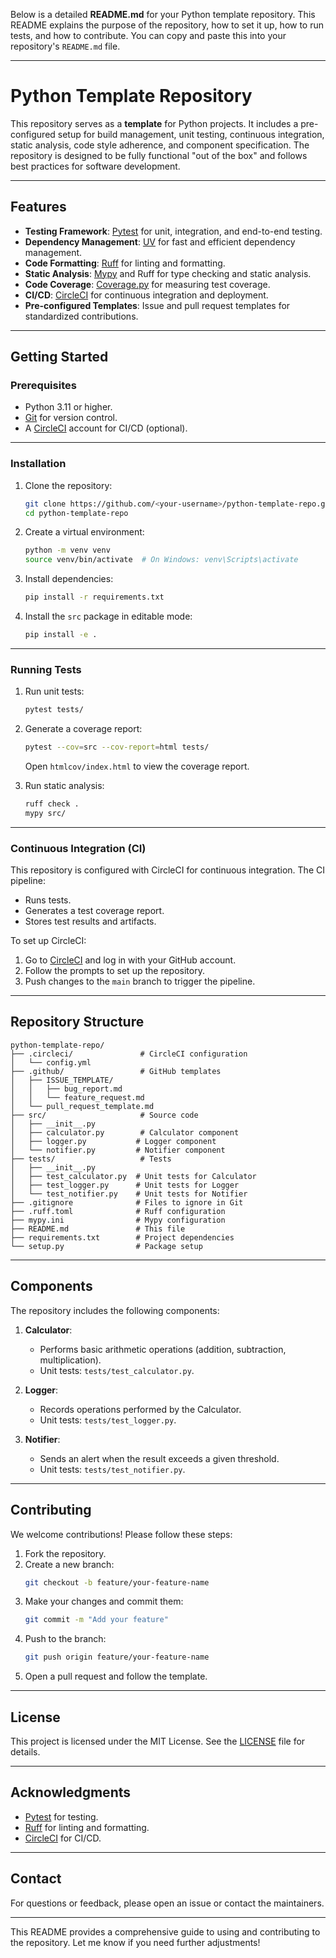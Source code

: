 Below is a detailed **README.md** for your Python template repository. This README explains the purpose of the repository, how to set it up, how to run tests, and how to contribute. You can copy and paste this into your repository's `README.md` file.

---

# Python Template Repository

This repository serves as a **template** for Python projects. It includes a pre-configured setup for build management, unit testing, continuous integration, static analysis, code style adherence, and component specification. The repository is designed to be fully functional "out of the box" and follows best practices for software development.

---

## **Features**
- **Testing Framework**: [Pytest](https://docs.pytest.org/) for unit, integration, and end-to-end testing.
- **Dependency Management**: [UV](https://github.com/astral-sh/uv) for fast and efficient dependency management.
- **Code Formatting**: [Ruff](https://beta.ruff.rs/docs/) for linting and formatting.
- **Static Analysis**: [Mypy](https://mypy-lang.org/) and Ruff for type checking and static analysis.
- **Code Coverage**: [Coverage.py](https://coverage.readthedocs.io/) for measuring test coverage.
- **CI/CD**: [CircleCI](https://circleci.com/) for continuous integration and deployment.
- **Pre-configured Templates**: Issue and pull request templates for standardized contributions.

---

## **Getting Started**

### **Prerequisites**
- Python 3.11 or higher.
- [Git](https://git-scm.com/) for version control.
- A [CircleCI](https://circleci.com/) account for CI/CD (optional).

---

### **Installation**
1. Clone the repository:
   ```bash
   git clone https://github.com/<your-username>/python-template-repo.git
   cd python-template-repo
   ```

2. Create a virtual environment:
   ```bash
   python -m venv venv
   source venv/bin/activate  # On Windows: venv\Scripts\activate
   ```

3. Install dependencies:
   ```bash
   pip install -r requirements.txt
   ```

4. Install the `src` package in editable mode:
   ```bash
   pip install -e .
   ```

---

### **Running Tests**
1. Run unit tests:
   ```bash
   pytest tests/
   ```

2. Generate a coverage report:
   ```bash
   pytest --cov=src --cov-report=html tests/
   ```
   Open `htmlcov/index.html` to view the coverage report.

3. Run static analysis:
   ```bash
   ruff check .
   mypy src/
   ```

---

### **Continuous Integration (CI)**
This repository is configured with CircleCI for continuous integration. The CI pipeline:
- Runs tests.
- Generates a test coverage report.
- Stores test results and artifacts.

To set up CircleCI:
1. Go to [CircleCI](https://circleci.com/) and log in with your GitHub account.
2. Follow the prompts to set up the repository.
3. Push changes to the `main` branch to trigger the pipeline.

---

## **Repository Structure**
```
python-template-repo/
├── .circleci/               # CircleCI configuration
│   └── config.yml
├── .github/                 # GitHub templates
│   ├── ISSUE_TEMPLATE/
│   │   ├── bug_report.md
│   │   └── feature_request.md
│   └── pull_request_template.md
├── src/                     # Source code
│   ├── __init__.py
│   ├── calculator.py        # Calculator component
│   ├── logger.py           # Logger component
│   └── notifier.py         # Notifier component
├── tests/                   # Tests
│   ├── __init__.py
│   ├── test_calculator.py  # Unit tests for Calculator
│   ├── test_logger.py      # Unit tests for Logger
│   └── test_notifier.py    # Unit tests for Notifier
├── .gitignore              # Files to ignore in Git
├── .ruff.toml              # Ruff configuration
├── mypy.ini                # Mypy configuration
├── README.md               # This file
├── requirements.txt        # Project dependencies
└── setup.py                # Package setup
```

---

## **Components**
The repository includes the following components:
1. **Calculator**:
   - Performs basic arithmetic operations (addition, subtraction, multiplication).
   - Unit tests: `tests/test_calculator.py`.

2. **Logger**:
   - Records operations performed by the Calculator.
   - Unit tests: `tests/test_logger.py`.

3. **Notifier**:
   - Sends an alert when the result exceeds a given threshold.
   - Unit tests: `tests/test_notifier.py`.

---

## **Contributing**
We welcome contributions! Please follow these steps:
1. Fork the repository.
2. Create a new branch:
   ```bash
   git checkout -b feature/your-feature-name
   ```
3. Make your changes and commit them:
   ```bash
   git commit -m "Add your feature"
   ```
4. Push to the branch:
   ```bash
   git push origin feature/your-feature-name
   ```
5. Open a pull request and follow the template.

---

## **License**
This project is licensed under the MIT License. See the [LICENSE](LICENSE) file for details.

---

## **Acknowledgments**
- [Pytest](https://docs.pytest.org/) for testing.
- [Ruff](https://beta.ruff.rs/docs/) for linting and formatting.
- [CircleCI](https://circleci.com/) for CI/CD.

---

## **Contact**
For questions or feedback, please open an issue or contact the maintainers.

---

This README provides a comprehensive guide to using and contributing to the repository. Let me know if you need further adjustments!
